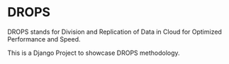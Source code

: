 # DROPS
DROPS stands for Division and Replication of Data in Cloud for Optimized Performance and Speed.

This is a Django Project to showcase DROPS methodology.
